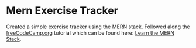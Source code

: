# Mern Exercise Tracker

Created a simple exercise tracker using the MERN stack. Followed along the [freeCodeCamp.org](https://www.freecodecamp.org/) tutorial which can be found here: [Learn the MERN Stack](https://youtu.be/7CqJlxBYj-M).